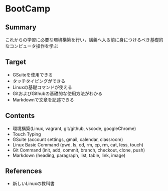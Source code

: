 # BootCamp

## Summary

これからの学習に必要な環境構築を行い，講義へ入る前に身につけるべき基礎的なコンピュータ操作を学ぶ

## Target

- GSuiteを使用できる
- タッチタイピングができる
- Linuxの基礎コマンドが使える
- GitおよびGithubの基礎的な使用方法がわかる
- Markdownで文章を記述できる

## Contents

- 環境構築(Linux, vagrant, git/github, vscode, googleChrome)
- Touch Typing
- GSuite (account settings, gmail, calendar, classroom)
- Linux Basic Command (pwd, ls, cd, rm, cp, rm, cat, less, touch)
- Git Command (init, add, commit, branch, checkout, clone, push)
- Markdown (heading, paragraph, list, table, link, image)

## References

- 新しいLinuxの教科書
